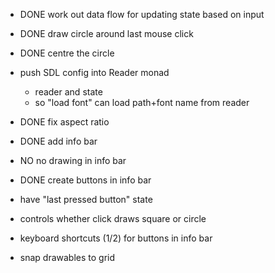 - DONE work out data flow for updating state based on input

- DONE draw circle around last mouse click

- DONE centre the circle

- push SDL config into Reader monad
  - reader and state
  - so "load font" can load path+font name from reader

- DONE fix aspect ratio
- DONE add info bar
- NO no drawing in info bar
- DONE create buttons in info bar
- have "last pressed button" state
- controls whether click draws square or circle 
- keyboard shortcuts (1/2) for buttons in info bar
- snap drawables to grid

